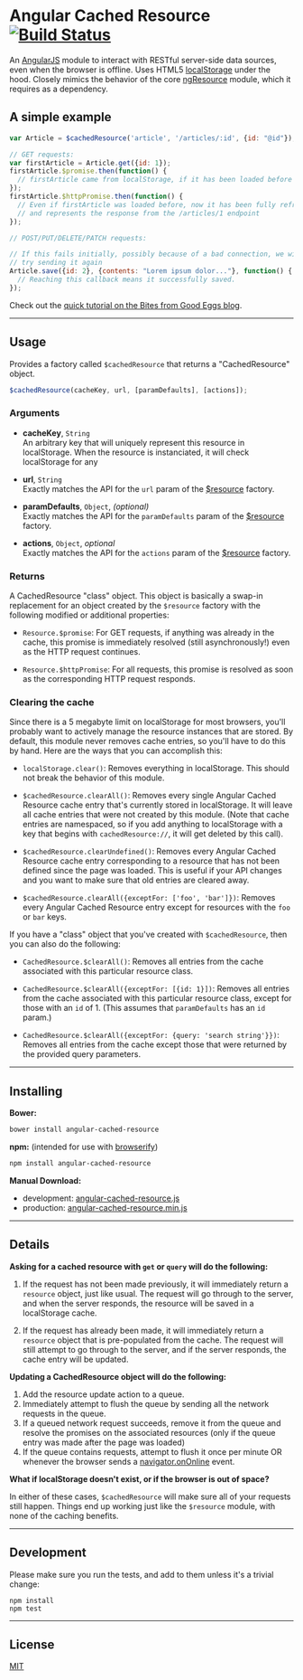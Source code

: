 Angular Cached Resource [![Build Status][travis-badge]][travis-link]
==============

An [AngularJS][angular] module to interact with RESTful server-side data sources, even
when the browser is offline. Uses HTML5 [localStorage][localStorage] under the hood.
Closely mimics the behavior of the core [ngResource][ngResource] module, which it requires
as a dependency.

## A simple example

```javascript
var Article = $cachedResource('article', '/articles/:id', {id: "@id"});

// GET requests:
var firstArticle = Article.get({id: 1});
firstArticle.$promise.then(function() {
  // firstArticle came from localStorage, if it has been loaded before
});
firstArticle.$httpPromise.then(function() {
  // Even if firstArticle was loaded before, now it has been fully refreshed
  // and represents the response from the /articles/1 endpoint
});

// POST/PUT/DELETE/PATCH requests:

// If this fails initially, possibly because of a bad connection, we will
// try sending it again
Article.save({id: 2}, {contents: "Lorem ipsum dolor..."}, function() {
  // Reaching this callback means it successfully saved.
});
```

Check out the [quick tutorial on the Bites from Good Eggs blog](http://bites.goodeggs.com/open_source/angular-cached-resource/).

-------

## Usage
Provides a factory called `$cachedResource` that returns a "CachedResource" object.

```js
$cachedResource(cacheKey, url, [paramDefaults], [actions]);
```

### Arguments

- **cacheKey**, `String`<br>
  An arbitrary key that will uniquely represent this resource in localStorage.
  When the resource is instanciated, it will check localStorage for any

- **url**, `String`<br>
  Exactly matches the API for the `url` param of the [$resource][ngResource]
  factory.

- **paramDefaults**, `Object`, _(optional)_<br>
  Exactly matches the API for the `paramDefaults` param of the [$resource][ngResource]
  factory.

- **actions**, `Object`, _optional_<br>
  Exactly matches the API for the `actions` param of the [$resource][ngResource]
  factory.

### Returns

A CachedResource "class" object. This object is basically a swap-in replacement for an
object created by the `$resource` factory with the following modified or additional
properties:

 - `Resource.$promise`: For GET requests, if anything was already in the cache, this
   promise is immediately resolved (still asynchronously!) even as the HTTP request
   continues.

 - `Resource.$httpPromise`: For all requests, this promise is resolved as soon as the
   corresponding HTTP request responds.

### Clearing the cache

Since there is a 5 megabyte limit on localStorage for most browsers, you'll probably want
to actively manage the resource instances that are stored. By default, this module never
removes cache entries, so you'll have to do this by hand. Here are the ways that you can
accomplish this:

- `localStorage.clear()`: Removes everything in localStorage. This should not break the
  behavior of this module.

- `$cachedResource.clearAll()`: Removes every single Angular Cached Resource cache entry
  that's currently stored in localStorage. It will leave all cache entries that were not
  created by this module. (Note that cache entries are namespaced, so if you add anything
  to localStorage with a key that begins with `cachedResource://`, it will get deleted by
  this call).

- `$cachedResource.clearUndefined()`: Removes every Angular Cached Resource cache entry
  corresponding to a resource that has not been defined since the page was loaded. This
  is useful if your API changes and you want to make sure that old entries are cleared
  away.

- `$cachedResource.clearAll({exceptFor: ['foo', 'bar']})`: Removes every Angular Cached
  Resource entry except for resources with the `foo` or `bar` keys.

If you have a "class" object that you've created with `$cachedResource`, then you can also
do the following:

- `CachedResource.$clearAll()`: Removes all entries from the cache associated with this
  particular resource class.

- `CachedResource.$clearAll({exceptFor: [{id: 1}])`: Removes all entries from the cache
  associated with this particular resource class, except for those with an `id` of 1.
  (This assumes that `paramDefaults` has an `id` param.)

- `CachedResource.$clearAll({exceptFor: {query: 'search string'}})`: Removes all entries
  from the cache except those that were returned by the provided query parameters.

------

## Installing

**Bower:**

```bash
bower install angular-cached-resource
```

**npm:** (intended for use with [browserify](http://browserify.org/))

```bash
npm install angular-cached-resource
```

**Manual Download:**

- development: [angular-cached-resource.js](https://raw.githubusercontent.com/goodeggs/angular-cached-resource/master/angular-cached-resource.js)
- production: [angular-cached-resource.min.js](https://raw.githubusercontent.com/goodeggs/angular-cached-resource/master/angular-cached-resource.min.js)

---

## Details

**Asking for a cached resource with `get` or `query` will do the following:**

1. If the request has not been made previously, it will immediately return a `resource` object,
   just like usual. The request will go through to the server, and when the server responds, the
   resource will be saved in a localStorage cache.

2. If the request has already been made, it will immediately return a `resource` object that
   is pre-populated from the cache. The request will still attempt to go through to the server,
   and if the server responds, the cache entry will be updated.

**Updating a CachedResource object will do the following:**

1. Add the resource update action to a queue.
2. Immediately attempt to flush the queue by sending all the network requests in the queue.
3. If a queued network request succeeds, remove it from the queue and resolve the promises
   on the associated resources (only if the queue entry was made after the page was loaded)
4. If the queue contains requests, attempt to flush it once per minute OR whenever the browser
   sends a [navigator.onOnline][onOnline] event.

**What if localStorage doesn't exist, or if the browser is out of space?**

In either of these cases, `$cachedResource` will make sure all of your requests still happen.
Things end up working just like the `$resource` module, with none of the caching benefits.

------

## Development

Please make sure you run the tests, and add to them unless it's a trivial change:
```
npm install
npm test
```

------

## License

[MIT](https://github.com/goodeggs/angular-cached-resource/blob/master/LICENSE.md)

[travis-badge]: https://travis-ci.org/goodeggs/angular-cached-resource.png
[travis-link]: https://travis-ci.org/goodeggs/angular-cached-resource

[angular]: http://angularjs.org/
[ngResource]: http://docs.angularjs.org/api/ngResource/service/$resource
[localStorage]: http://www.w3.org/TR/webstorage/#the-localstorage-attribute
[onOnline]: https://developer.mozilla.org/en-US/docs/Web/API/NavigatorOnLine.onLine
